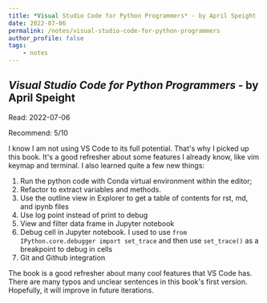 ```yaml
---
title: *Visual Studio Code for Python Programmers* - by April Speight
date: 2022-07-06
permalink: /notes/visual-studio-code-for-python-programmers
author_profile: false
tags:
    - notes
---
```


## *Visual Studio Code for Python Programmers* - by April Speight

Read: 2022-07-06

Recommend: 5/10

I know I am not using VS Code to its full potential. That's why I picked up this book. It's a good refresher about some features I already know, like vim keymap and terminal. I also learned quite a few new things:

1. Run the python code with Conda virtual environment within the editor;
1. Refactor to extract variables and methods. 
1. Use the outline view in Explorer to get a table of contents for rst, md, and ipynb files
1. Use log point instead of print to debug 
1. View and filter data frame in Jupyter notebook
1. Debug cell in Jupyter notebook. I used to use ``from IPython.core.debugger import set_trace`` and then use ``set_trace()`` as a breakpoint to debug in cells
1. Git and Github integration

The book is a good refresher about many cool features that VS Code has. There are many typos and unclear sentences in this book's first version. Hopefully, it will improve in future iterations. 
